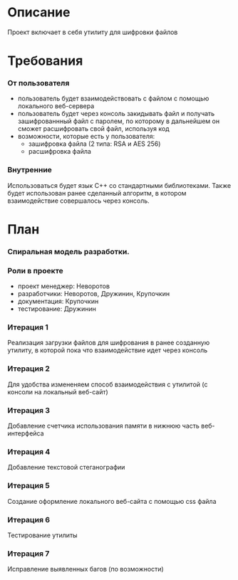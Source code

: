 # Описание
Проект включает в себя утилиту для шифровки файлов

# Требования
### От пользователя
- пользователь будет взаимодействовать с файлом с помощью локального веб-сервера
- пользователь будет через консоль закидывать файл и получать зашифрованнный файл с паролем, по которому в дальнейшем он сможет расшифровать свой файл, используя код
- возможности, которые есть у пользователя:
  - зашифровка файла (2 типа: RSA и AES 256)
  - расшифровка файла

### Внутренние 
Использоваться будет язык C++ со стандартными библиотеками. Также будет использован ранее сделанный алгоритм, в котором взаимодействие совершалось через консоль.

# План

### Спиральная модель разработки.

### Роли в проекте
- проект менеджер: Неворотов
- разработчики: Неворотов, Дружинин, Крупочкин
- документация: Крупочкин
- тестирование: Дружинин

### Итерация 1
Реализация загрузки файлов для шифрования в ранее созданную утилиту, в которой пока что взаимодействие идет через консоль

### Итерация 2
Для удобства измененяем способ взаимодействия с утилитой (с консоли на локальный веб-сайт)

### Итерация 3
Добавление счетчика использования памяти в нижнюю часть веб-интерфейса

### Итерация 4
Добавление текстовой стеганографии

### Итерация 5
Создание оформление локального веб-сайта с помощью css файла

### Итерация 6
Тестирование утилиты

### Итерация 7
Исправление выявленных багов (по возможности)
